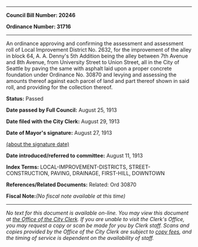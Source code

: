 

********

**Council Bill Number: 20246**
   
**Ordinance Number: 31716**
********

 An ordinance approving and confirming the assessment and assessment roll of Local Improvement District No. 2632, for the improvement of the alley in block 64, A. A. Denny's 5th Addition being the alley between 7th Avenue and 8th Avenue, from University Street to Union Street, all in the City of Seattle by paving the same with asphalt laid upon a proper concrete foundation under Ordinance No. 30870 and levying and assessing the amounts thereof against each parcel of land and part thereof shown in said roll, and providing for the collection thereof.

**Status:** Passed
   
**Date passed by Full Council:** August 25, 1913
   
**Date filed with the City Clerk:** August 29, 1913
   
**Date of Mayor's signature:** August 27, 1913
   
[(about the signature date)](/~public/approvaldate.htm)
   
   
   
**Date introduced/referred to committee:** August 11, 1913
   
   
**Index Terms:** LOCAL-IMPROVEMENT-DISTRICTS, STREET-CONSTRUCTION, PAVING, DRAINAGE, FIRST-HILL, DOWNTOWN

**References/Related Documents:** Related: Ord 30870

**Fiscal Note:**_(No fiscal note available at this time)_
********

_No text for this document is available on-line. You may view this document at [the Office of the City Clerk](http://www.seattle.gov/leg/clerk/contactUs.htm). If you are unable to visit the Clerk's Office, you may request a copy or scan be made for you by Clerk staff. Scans and copies provided by the Office of the City Clerk are subject to [copy fees](http://clerk.seattle.gov/~public/clerkfees.htm), and the timing of service is dependent on the availability of staff._

